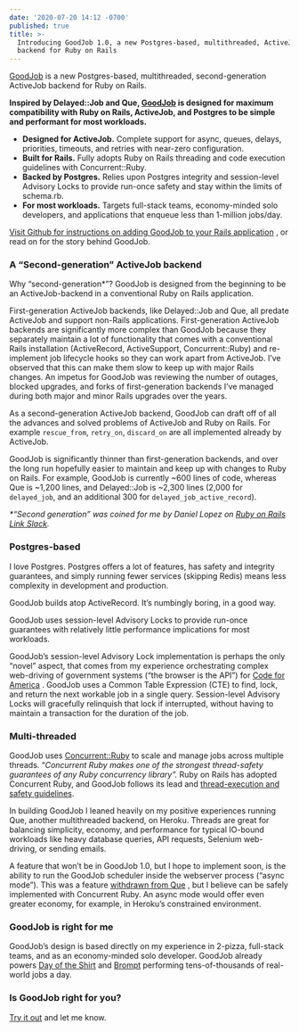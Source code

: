 ```yaml
---
date: '2020-07-20 14:12 -0700'
published: true
title: >-
  Introducing GoodJob 1.0, a new Postgres-based, multithreaded, ActiveJob
  backend for Ruby on Rails
---
```

[GoodJob](https://github.com/bensheldon/good_job) is a new Postgres-based, multithreaded, second-generation ActiveJob backend for Ruby on Rails. 

**Inspired by Delayed::Job and Que, [GoodJob](https://github.com/bensheldon/good_job) is designed for maximum compatibility with Ruby on Rails, ActiveJob, and Postgres to be simple and performant for most workloads.**
* **Designed for ActiveJob.** Complete support for async, queues, delays, priorities, timeouts, and retries with near-zero configuration.
* **Built for Rails.** Fully adopts Ruby on Rails threading and code execution guidelines with Concurrent::Ruby.
* **Backed by Postgres.** Relies upon Postgres integrity and session-level Advisory Locks to provide run-once safety and stay within the limits of schema.rb.
* **For most workloads.** Targets full-stack teams, economy-minded solo developers, and applications that enqueue less than 1-million jobs/day.

[Visit Github for instructions on adding GoodJob to your Rails application](https://github.com/bensheldon/good_job) , or read on for the story behind GoodJob.


### A “Second-generation” ActiveJob backend
Why “second-generation*”? GoodJob is designed from the beginning to be an ActiveJob-backend in a conventional Ruby on Rails application.

First-generation ActiveJob backends, like Delayed::Job and Que, all predate ActiveJob and support non-Rails applications. First-generation ActiveJob backends are significantly more complex than GoodJob because they separately maintain a lot of functionality that comes with a conventional Rails installation (ActiveRecord, ActiveSupport, Concurrent::Ruby) and re-implement job lifecycle hooks so they can work apart from ActiveJob. I’ve observed that this can make them slow to keep up with major Rails changes. An impetus for GoodJob was reviewing the number of outages, blocked upgrades, and forks of first-generation backends I’ve managed during both major and minor Rails upgrades over the years. 

As a second-generation ActiveJob backend, GoodJob can draft off of all the advances and solved problems of ActiveJob and Ruby on Rails. For example `rescue_from`, `retry_on`, `discard_on` are all implemented already by ActiveJob.

GoodJob is significantly thinner than first-generation backends, and over the long run hopefully easier to maintain and keep up with changes to Ruby on Rails. For example, GoodJob is currently ~600 lines of code, whereas Que is ~1,200 lines, and Delayed::Job is ~2,300 lines (2,000 for `delayed_job`, and an additional 300 for `delayed_job_active_record`).

_*“Second generation” was coined for me by Daniel Lopez on [Ruby on Rails Link Slack](https://rubyonrails-link.slack.com/archives/C0GB80GRE/p1594860261410500)._


### Postgres-based
I love Postgres. Postgres offers a lot of features, has safety and integrity guarantees, and simply running fewer services (skipping Redis) means less complexity in development and production. 

GoodJob builds atop ActiveRecord. It’s numbingly boring, in a good way. 

GoodJob uses session-level Advisory Locks to provide run-once guarantees with relatively little performance implications for most workloads.  

GoodJob’s session-level Advisory Lock implementation is perhaps the only “novel” aspect, that comes from my experience orchestrating complex web-driving of government systems (“the browser is the API”) for [Code for America](https://codeforamerica.org/) . GoodJob uses a Common Table Expression (CTE) to find, lock, and return the next workable job in a single query. Session-level Advisory Locks will gracefully relinquish that lock if interrupted, without having to maintain a transaction for the duration of the job.

### Multi-threaded
GoodJob uses [Concurrent::Ruby](https://github.com/ruby-concurrency/concurrent-ruby)  to scale and manage jobs across multiple threads. “*Concurrent Ruby makes one of the strongest thread-safety guarantees of any Ruby concurrency library”.*  Ruby on Rails has adopted Concurrent Ruby, and GoodJob follows its lead and [thread-execution and safety guidelines](https://guides.rubyonrails.org/threading_and_code_execution.html).

In building GoodJob I leaned heavily on my positive experiences running Que, another multithreaded backend, on Heroku. Threads are great for balancing simplicity, economy, and performance for typical IO-bound workloads like heavy database queries, API requests, Selenium web-driving, or sending emails. 

A feature that won’t be in GoodJob 1.0, but I hope to implement soon, is the ability to run the GoodJob scheduler inside the webserver process (“async mode”). This was a feature  [withdrawn from Que](https://github.com/que-rb/que/issues/238#issuecomment-480648845) , but I believe can be safely implemented with Concurrent Ruby. An async mode would offer even greater economy, for example, in Heroku’s constrained environment.

### GoodJob is right for me
GoodJob’s design is based directly on my experience in 2-pizza, full-stack teams, and as an economy-minded solo developer. GoodJob already powers  [Day of the Shirt](https://dayoftheshirt.com/) and [Brompt](https://brompt.com/) performing tens-of-thousands of real-world jobs a day. 

### Is GoodJob right for you?
[Try it out](https://github.com/bensheldon/good_job)  and let me know.
